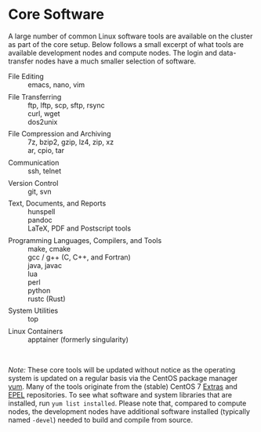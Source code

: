 # Core Software

A large number of common Linux software tools are available on the
cluster as part of the core setup.  Below follows a small excerpt of
what tools are available development nodes and compute nodes. The
login and data-transfer nodes have a much smaller selection of
software.

<dl>
<dt>File Editing</dt>
<dd>
emacs, nano, vim
</dd>

<dt>File Transferring</dt>
<dd>
ftp, lftp, scp, sftp, rsync<br>
curl, wget<br>
dos2unix<br>
</dd>

<dt>File Compression and Archiving</dt>
<dd>
7z, bzip2, gzip, lz4, zip, xz<br>
ar, cpio, tar<br>
</dd>

<dt>Communication</dt>
<dd>
ssh, telnet
</dd>

<dt>Version Control</dt>
<dd>
git, svn
</dd>

<dt>Text, Documents, and Reports</dt>
<dd>
hunspell<br>
pandoc<br>
LaTeX, PDF and Postscript tools<br>
</dd>

<dt>Programming Languages, Compilers, and Tools</dt>
<dd>
make, cmake<br>
gcc / g++ (C, C++, and Fortran)<br>
java, javac<br>
lua<br>
perl<br>
python<br>
rustc (Rust)<br>
</dd>
  
<dt>System Utilities</dt>
<dd>
top
</dd>

<dt>Linux Containers</dt>
<dd>
apptainer (formerly singularity)
</dd>
</dl>

<br>

_Note:_ These core tools will be updated without notice as the
operating system is updated on a regular basis via the CentOS package
manager [yum](https://en.wikipedia.org/wiki/Yum_(.rpm)).  Many of the
tools originate from the (stable) CentOS 7 [Extras] and [EPEL]
repositories.  To see what software and system libraries that are
installed, run `yum list installed`.  Please note that, compared to
compute nodes, the development nodes have additional software
installed (typically named `-devel`) needed to build and compile from
source.


<style>
dt {
  margin-top: 1ex;
}
</style>  

[Extras]: https://centos.pkgs.org/7/centos-extras-x86_64/
[EPEL]: https://centos.pkgs.org/7/epel-x86_64/
[Software Repositories]: /hpc/software/software-repositories.html

